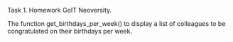Task 1. Homework  GoIT Neoversity.

The function get_birthdays_per_week() to display a list of colleagues to be congratulated on their birthdays per week.
